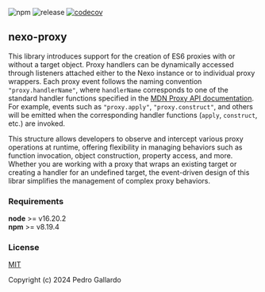 ![npm](https://img.shields.io/npm/v/nexo-proxy.svg) ![release](https://img.shields.io/github/actions/workflow/status/drusco/nexo/ci.yml?branch=main&event=push) [![codecov](https://codecov.io/gh/drusco/nexo-proxy/graph/badge.svg?token=ALMIPSLT4U)](https://codecov.io/gh/drusco/nexo-proxy)

## nexo-proxy

This library introduces support for the creation of ES6 proxies with or without a target object. Proxy handlers can be dynamically accessed through listeners attached either to the Nexo instance or to individual proxy wrappers. Each proxy event follows the naming convention `"proxy.handlerName"`, where `handlerName` corresponds to one of the standard handler functions specified in the [MDN Proxy API documentation](https://developer.mozilla.org/en-US/docs/Web/JavaScript/Reference/Global_Objects/Proxy/Proxy). For example, events such as `"proxy.apply"`, `"proxy.construct"`, and others will be emitted when the corresponding handler functions (`apply`, `construct`, etc.) are invoked.

This structure allows developers to observe and intercept various proxy operations at runtime, offering flexibility in managing behaviors such as function invocation, object construction, property access, and more. Whether you are working with a proxy that wraps an existing target or creating a handler for an undefined target, the event-driven design of this librar simplifies the management of complex proxy behaviors.

### Requirements

**node** >= v16.20.2  
**npm** >= v8.19.4

### License

[MIT](https://opensource.org/licenses/MIT)

Copyright (c) 2024 Pedro Gallardo
